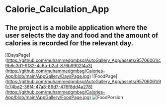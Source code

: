 # Calorie_Calculation_App
## The project is a mobile application where the user selects the day and food and the amount of calories is recorded for the relevant day.

![DaysPage](https://github.com/muhammedgmbsg/AutoGallery_App/assets/95706061/c9b6c3d1-9f82-4c6a-b2af-876b9902f4a3](https://github.com/muhammedgmbsg/Calories-App/blob/main/AppGallery/DaysPage.jpg)
![FoodPage](https://github.com/muhammedgmbsg/AutoGallery_App/assets/95706061/9fc74bd2-36f4-47a8-86d7-476f8dd4a278](https://github.com/muhammedgmbsg/Calories-App/blob/main/AppGallery/FoodPage.jpg)
![FoodPorsion](https://github.com/muhammedgmbsg/AutoGallery_App/assets/95706061/f0a321a7-84df-4a2d-ad77-6809ce92553e](https://github.com/muhammedgmbsg/Calories-App/blob/main/AppGallery/FoodPorsion.jpg)https://github.com/muhammedgmbsg/Calories-App/blob/main/AppGallery/FoodPorsion.jpg)
